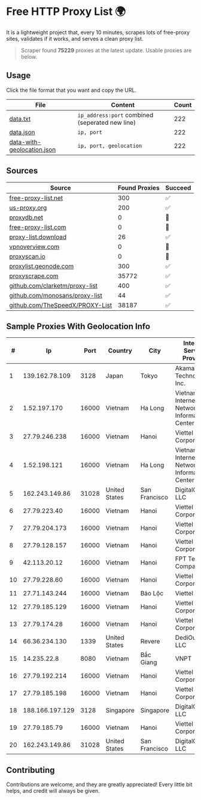 
# Free HTTP Proxy List 🌍

It is a lightweight project that, every 10 minutes, scrapes lots of free-proxy sites, validates if it works, and serves a clean proxy list.


> Scraper found **75229** proxies at the latest update. Usable proxies are below.

## Usage

Click the file format that you want and copy the URL.


|File|Content|Count|
|----|-------|-----|
|[data.txt](https://raw.githubusercontent.com/themiralay/Proxy-List-World/master/data.txt)|`ip_address:port` combined (seperated new line)|222|
|[data.json](https://raw.githubusercontent.com/themiralay/Proxy-List-World/master/data.json)|`ip, port`|222|
|[data-with-geolocation.json](https://raw.githubusercontent.com/themiralay/Proxy-List-World/master/data-with-geolocation.json)|`ip, port, geolocation`|222|

## Sources

|Source|Found Proxies|Succeed|
|------|-------------|-------|
|[free-proxy-list.net](https://free-proxy-list.net)|300|✅|
|[us-proxy.org](https://www.us-proxy.org)|200|✅|
|[proxydb.net](http://proxydb.net)|0|🚫|
|[free-proxy-list.com](https://free-proxy-list.com/?page=&port=&type%5B%5D=http&type%5B%5D=https&up_time=0&search=Search)|0|🚫|
|[proxy-list.download](https://www.proxy-list.download/HTTP)|26|✅|
|[vpnoverview.com](https://vpnoverview.com/privacy/anonymous-browsing/free-proxy-servers)|0|🚫|
|[proxyscan.io](https://www.proxyscan.io)|0|🚫|
|[proxylist.geonode.com](https://proxylist.geonode.com/api/proxy-list?limit=300&page=1&sort_by=lastChecked&sort_type=desc&protocols=http,https)|300|✅|
|[proxyscrape.com](https://api.proxyscrape.com/v2/?request=displayproxies&protocol=http&timeout=10000&country=all&ssl=all&anonymity=all)|35772|✅|
|[github.com/clarketm/proxy-list](https://raw.githubusercontent.com/clarketm/proxy-list/master/proxy-list-raw.txt)|400|✅|
|[github.com/monosans/proxy-list](https://raw.githubusercontent.com/monosans/proxy-list/main/proxies/http.txt)|44|✅|
|[github.com/TheSpeedX/PROXY-List](https://raw.githubusercontent.com/TheSpeedX/PROXY-List/master/http.txt)|38187|✅|


## Sample Proxies With Geolocation Info

|#|Ip|Port|Country|City|Internet Service Provider|
|-|--|----|-------|----|-------------------------|
|1|139.162.78.109|3128|Japan|Tokyo|Akamai Technologies, Inc.|
|2|1.52.197.170|16000|Vietnam|Ha Long|Vietnam Internet Network Information Center|
|3|27.79.246.238|16000|Vietnam|Hanoi|Viettel Corporation|
|4|1.52.198.121|16000|Vietnam|Ha Long|Vietnam Internet Network Information Center|
|5|162.243.149.86|31028|United States|San Francisco|DigitalOcean, LLC|
|6|27.79.223.40|16000|Vietnam|Hanoi|Viettel Corporation|
|7|27.79.204.173|16000|Vietnam|Hanoi|Viettel Corporation|
|8|27.79.128.157|16000|Vietnam|Hanoi|Viettel Corporation|
|9|42.113.20.12|16000|Vietnam|Hanoi|FPT Telecom Company|
|10|27.79.228.60|16000|Vietnam|Hanoi|Viettel Corporation|
|11|27.71.143.244|16000|Vietnam|Bảo Lộc|Viettel Group|
|12|27.79.185.129|16000|Vietnam|Hanoi|Viettel Corporation|
|13|27.79.174.28|16000|Vietnam|Hanoi|Viettel Corporation|
|14|66.36.234.130|1339|United States|Revere|DediOutlet, LLC|
|15|14.235.22.8|8080|Vietnam|Bắc Giang|VNPT|
|16|27.79.192.214|16000|Vietnam|Hanoi|Viettel Corporation|
|17|27.79.185.198|16000|Vietnam|Hanoi|Viettel Corporation|
|18|188.166.197.129|3128|Singapore|Singapore|DigitalOcean, LLC|
|19|27.79.185.79|16000|Vietnam|Hanoi|Viettel Corporation|
|20|162.243.149.86|31028|United States|San Francisco|DigitalOcean, LLC|



## Contributing

Contributions are welcome, and they are greatly appreciated! Every
little bit helps, and credit will always be given.

